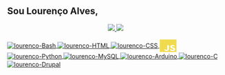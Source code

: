 ## Sou Lourenço Alves,
<div align="center">
  <a href="https://github.com/lourencoalves">
  <img height="180em" src="https://github-readme-stats.vercel.app/api?username=lourencoalves&show_icons=true&theme=codeSTACKr&include_all_commits=true&count_private=true"/>
          
  <img height="150em" src="https://github-readme-stats.vercel.app/api/top-langs/?username=lourencoalves&layout=compact&langs_count=7&theme=codeSTACKr"/>
</div>
        
<div algin="center" style="display: inline_block"><br>
        
  <img align="center" alt="lourenco-Bash" height="30" width="40" src="https://cdn.jsdelivr.net/gh/devicons/devicon/icons/bash/bash-plain.svg">
          
  <img align="center" alt="lourenco-HTML" height="30" width="40" src="https://cdn.jsdelivr.net/gh/devicons/devicon/icons/html5/html5-plain.svg">
        
  <img align="center" alt="lourenco-CSS" height="30" width="40" src="https://cdn.jsdelivr.net/gh/devicons/devicon/icons/css3/css3-plain.svg">
  
  <img align="center" alt="lourenco-Js" height="30" width="40" src="https://raw.githubusercontent.com/devicons/devicon/master/icons/javascript/javascript-plain.svg">
        
  <img align="center" alt="lourenco-Python" height="30" width="40" src="https://cdn.jsdelivr.net/gh/devicons/devicon/icons/python/python-plain.svg">

  <img align="center" alt="lourenco-MySQL" height="30" width="40" src="https://cdn.jsdelivr.net/gh/devicons/devicon/icons/mysql/mysql-plain.svg">
                
  <img align="center" alt="lourenco-Arduino" height="30" width="40" src="https://cdn.jsdelivr.net/gh/devicons/devicon/icons/arduino/arduino-original.svg">
 
  <img align="center" alt="lourenco-C" height="30" width="40" src="https://cdn.jsdelivr.net/gh/devicons/devicon/icons/c/c-plain.svg">
        
  <img align="center" alt="lourenco-Drupal" height="30" width="40" src="https://cdn.jsdelivr.net/gh/devicons/devicon/icons/drupal/drupal-plain.svg">       
        
</div>
  
  ##
